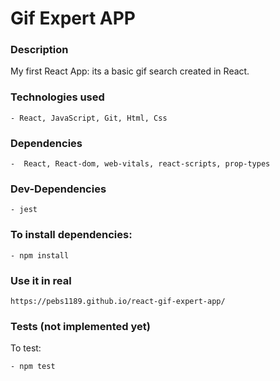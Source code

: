 # Gif Expert APP

### Description
My first React App: its a basic gif search created in React.

### Technologies used
~~~
- React, JavaScript, Git, Html, Css
~~~

### Dependencies
~~~
-  React, React-dom, web-vitals, react-scripts, prop-types
~~~

### Dev-Dependencies
~~~
- jest
~~~

### To install dependencies:
~~~
- npm install 
~~~

### Use it in real
~~~
https://pebs1189.github.io/react-gif-expert-app/
~~~

### Tests (not implemented yet)
To test:
~~~
- npm test
~~~
